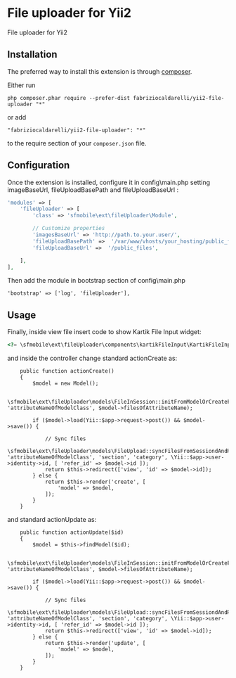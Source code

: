 File uploader for Yii2
======================
File uploader for Yii2

Installation
------------

The preferred way to install this extension is through [composer](http://getcomposer.org/download/).

Either run

```
php composer.phar require --prefer-dist fabriziocaldarelli/yii2-file-uploader "*"
```

or add

```
"fabriziocaldarelli/yii2-file-uploader": "*"
```

to the require section of your `composer.json` file.


Configuration
-----

Once the extension is installed, configure it in config\main.php setting imageBaseUrl, fileUploadBasePath and fileUploadBaseUrl :

```php
'modules' => [
    'fileUploader' => [
        'class' => 'sfmobile\ext\fileUploader\Module',

        // Customize properties
        'imagesBaseUrl' => 'http://path.to.your.user/',
        'fileUploadBasePath' =>  '/var/www/vhosts/your_hosting/public_files',
        'fileUploadBaseUrl' =>  '/public_files',

    ], 
],    
```

Then add the module in bootstrap section of config\main.php

```
'bootstrap' => ['log', 'fileUploader'],
```


Usage
-----

Finally, inside view file insert code to show Kartik File Input widget:

```php
<?= \sfmobile\ext\fileUploader\components\kartikFileInput\KartikFileInput::widget(['model' => $model, 'modelName' => 'nameOfModelClass', 'attributeName' => 'attributeNameOfModelClass', 'acceptedTypes' => 'image/*', 'maxFileCount' => 999]); ?> 
```

and inside the controller change standard actionCreate as:

```
    public function actionCreate()
    {
        $model = new Model();
        
        \sfmobile\ext\fileUploader\models\FileInSession::initFromModelOrCreateFromForm('nameOfModelClass', 'attributeNameOfModelClass', $model->filesOfAttributeName);

        if ($model->load(Yii::$app->request->post()) && $model->save()) {
        	
            // Sync files
            \sfmobile\ext\fileUploader\models\FileUpload::syncFilesFromSessiondAndRemoveFromSession('nameOfModelClass', 'attributeNameOfModelClass', 'section', 'category', \Yii::$app->user->identity->id, [ 'refer_id' => $model->id ]);             
            return $this->redirect(['view', 'id' => $model->id]);
        } else {
            return $this->render('create', [
                'model' => $model,
            ]);
        }
    }
```

and standard actionUpdate as:

```
    public function actionUpdate($id)
    {
        $model = $this->findModel($id);
        
        \sfmobile\ext\fileUploader\models\FileInSession::initFromModelOrCreateFromForm('nameOfModelClass', 'attributeNameOfModelClass', $model->filesOfAttributeName);

        if ($model->load(Yii::$app->request->post()) && $model->save()) {
            
            // Sync files
            \sfmobile\ext\fileUploader\models\FileUpload::syncFilesFromSessiondAndRemoveFromSession('nameOfModelClass', 'attributeNameOfModelClass', 'section', 'category', \Yii::$app->user->identity->id, [ 'refer_id' => $model->id ]);            
            return $this->redirect(['view', 'id' => $model->id]);
        } else {
            return $this->render('update', [
                'model' => $model,
            ]);
        }
    }
```
